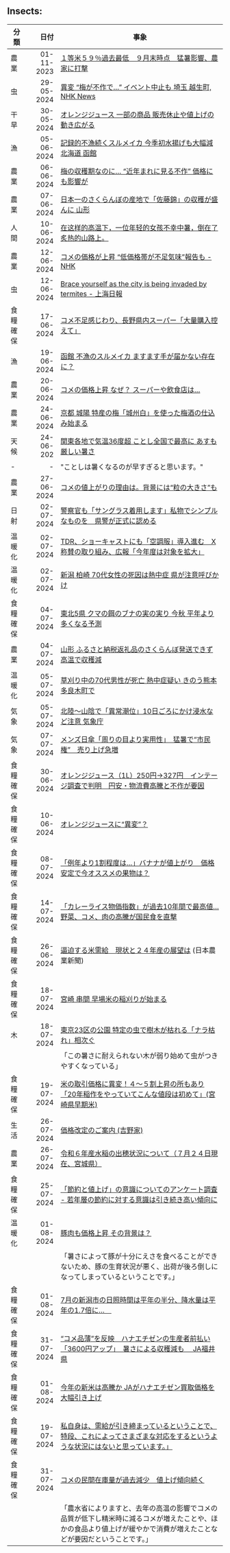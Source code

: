 ## Insects:
|分類| 日付 | 事象 |
| -- | --: | -- |
| 農業 | 01-11-2023|[１等米５９％過去最低　９月末時点　猛暑影響、農家に打撃](https://www.agrinews.co.jp/news/index/193289)|
| 虫|29-05-2024| [異変 “梅が不作で…” イベント中止も 埼玉 越生町, NHK News](https://www3.nhk.or.jp/news/html/20240529/k10014464411000.html) |
| 干旱| 30-05-2024 |[オレンジジュース 一部の商品 販売休止や値上げの動き広がる](https://www3.nhk.or.jp/news/html/20240530/k10014465021000.html) |
| 漁|05-06-2024|[記録的不漁続くスルメイカ 今季初水揚げも大幅減 北海道 函館](https://www3.nhk.or.jp/news/html/20240605/k10014471631000.html)|
| 農業| 06-06-2024|[梅の収穫期なのに… “近年まれに見る不作” 価格にも影響が](https://www3.nhk.or.jp/news/html/20240606/k10014472501000.html)|
| 農業| 07-06-2024|[日本一のさくらんぼの産地で「佐藤錦」の収穫が盛んに 山形](https://www3.nhk.or.jp/news/html/20240607/k10014472791000.html)|
| 人間 | 10-06-2024 | [在这样的高温下，一位年轻的女孩不幸中暑，倒在了炙热的山路上。](https://baijiahao.baidu.com/s?id=1801466821813907515)|
|  農業 | 12-06-2024 | [コメの価格が上昇 “低価格帯が不足気味”報告も - NHK](https://www3.nhk.or.jp/news/html/20240612/k10014478961000.html)|
|  虫 | 12-06-2024 | [Brace yourself as the city is being invaded by termites - 上海日報](https://www.shine.cn/news/metro/2406129611/)|
| 食糧確保|17-06-2024|[コメ不足感じわり、長野県内スーパー「大量購入控えて」](https://www.shinmai.co.jp/news/article/CNTS2024060601103)|
| 漁|19-06-2024|[函館 不漁のスルメイカ ますます手が届かない存在に？](https://www3.nhk.or.jp/news/html/20240619/k10014484351000.html)|
| 農業| 20-06-2024| [コメの価格上昇 なぜ？ スーパーや飲食店は…](https://www3.nhk.or.jp/news/html/20240620/k10014486121000.html) |
| 農業 | 24-06-2024 | [京都 城陽 特産の梅「城州白」を使った梅酒の仕込み始まる](https://www3.nhk.or.jp/news/html/20240624/k10014490561000.html) |
| 天候| 24-06-202 | [関東各地で気温36度超 ことし全国で最高に あすも厳しい暑さ](https://www3.nhk.or.jp/news/html/20240624/k10014490751000.html) |
|-| - | "ことしは暑くなるのが早すぎると思います。" |
|農業 | 27-06-2024| [コメの値上がりの理由は。背景には“粒の大きさ”も](https://www3.nhk.or.jp/news/html/20240627/k10014493631000.html)|
| 日射 | 02-07-2024 | [警察官も「サングラス着用します」私物でシンプルなものを　県警が正式に認める](https://news.yahoo.co.jp/articles/132f3b47dc86fce12c6cd8aa196dd3b6b0422e6d) |
|温暖化|02-07-2024|[TDR、ショーキャストにも「空調服」導入進む　X称賛の取り組み、広報「今年度は対象を拡大」](https://news.yahoo.co.jp/articles/8f83cc75907e8a706e3b9fdb4c0f63fb7a406edc)|
| 温暖化|02-07-2024| [新潟 柏崎 70代女性の死因は熱中症 県が注意呼びかけ](https://www3.nhk.or.jp/news/html/20240702/k10014499311000.html) |
| 食糧確保 | 04-07-2024 | [東北5県 クマの餌のブナの実の実り 今秋 平年より多くなる予測](https://www3.nhk.or.jp/news/html/20240704/k10014501461000.html) |
|農業 | 04-07-2024|[山形 ふるさと納税返礼品のさくらんぼ発送できず 高温で収穫減](https://www3.nhk.or.jp/news/html/20240704/k10014501331000.html)|
| 温暖化| 05-07-2024|[草刈り中の70代男性が死亡 熱中症疑い きのう熊本 多良木町で](https://www3.nhk.or.jp/news/html/20240705/k10014502651000.html)|
|気象| 05-07-2024 | [北陸～山陰で「異常潮位」10日ごろにかけ浸水など注意 気象庁](https://www3.nhk.or.jp/news/html/20240705/k10014502711000.html)|
| 気象 | 07-07-2024 | [メンズ日傘「周りの目より実用性」　猛暑で“市民権”　売り上げ急増](https://news.yahoo.co.jp/articles/df2fb3f8d62785034f9a47ce3cc6844371dbde94) |
|食糧確保| 30-06-2024|[オレンジジュース（1L）250円→327円　インテージ調査で判明　円安・物流費高騰と不作が要因](https://shokuhin.net/101354/2024/06/30/inryou/inryou-inryou/)|
| 食糧確保 |10-06-2024 | [オレンジジュースに“異変”？](https://www3.nhk.or.jp/news/html/20240610/k10014476001000.html) |
|食糧確保| 08-07-2024|[「例年より1割程度は…」バナナが値上がり　価格安定で今オススメの果物は？](https://topics.smt.docomo.ne.jp/article/uty/region/uty-1281134)|
| 食糧確保 | 14-07-2024 | [「カレーライス物価指数」が過去10年間で最高値…野菜、コメ、肉の高騰が国民食を直撃](https://news.yahoo.co.jp/articles/b126e04700df971649820f93ac67fc0642780614) |
|食糧確保| 26-06-2024 | [逼迫する米需給　現状と２４年産の展望は](https://www.agrinews.co.jp/specialissue/index/240570) (日本農業新聞)|
|食糧確保|18-07-2024|[宮崎 串間 早場米の稲刈りが始まる](https://www3.nhk.or.jp/news/html/20240718/k10014513931000.html)|
| 木 | 18-07-2024 | [東京23区の公園 特定の虫で樹木が枯れる「ナラ枯れ」相次ぐ](https://www3.nhk.or.jp/news/html/20240718/k10014515571000.html) |
|  |  | 「この暑さに耐えられない木が弱り始めて虫がつきやすくなっている」 |
| 食糧確保 | 19-07-2024 | [米の取引価格に異変！４～５割上昇の所もあり「20年稲作をやっていてこんな値段は初めて」(宮崎県早期米)](https://www.umk.co.jp/news/?date=20240719&id=24306) |
|生活|26-07-2024|[価格改定のご案内 (吉野家)](https://www.yoshinoya.com/wp-content/uploads/2024/07/25164113/news_0726.pdf)|
|農業| 26-07-2024 | [令和６年産水稲の出穂状況について（７月２４日現在、宮城県） ](https://www.pref.miyagi.jp/documents/53454/20240724_syussuizyoukyou.pdf) |
| 食糧確保 | 25-07-2024 | [「節約と値上げ」の意識についてのアンケート調査 - 若年層の節約に対する意識は引き続き高い傾向に](https://jccu.coop/info/newsrelease/2024/20240725_01.html) |
|温暖化| 01-08-2024|[豚肉も価格上昇 その背景は？](https://www3.nhk.or.jp/news/html/20240801/k10014532381000.html)|
|||「暑さによって豚が十分にえさを食べることができないため、豚の生育状況が悪く、出荷が後ろ倒しになってしまっているということです。」|
|食糧確保| 01-08-2024|[7月の新潟市の日照時間は平年の半分、降水量は平年の1.7倍に…　](https://newsdig.tbs.co.jp/articles/bsn/1333498?display=1)|
|食糧確保| 31-07-2024| [“コメ品薄”を反映　ハナエチゼンの生産者前払い「3600円アップ」　暑さによる収穫減も　 JA福井県](https://www.fukui-tv.co.jp/?post_type=fukui_news&p=179170) |
|食糧確保| 01-08-2024|[今年の新米は高騰か JAがハナエチゼン買取価格を大幅引き上げ](https://news.ntv.co.jp/category/society/fbcdf660960ae84208a98eeee9e598c70a)|
|食糧確保| 19-07-2024|[私自身は、需給が引き締まっているということで、特段、これによってさまざまな対応をするというような状況にはないと思っています。」](https://www.maff.go.jp/j/press-conf/240719.html)|
| 食糧確保 | 31-07-2024| [コメの民間在庫量が過去減少　値上げ傾向続く](https://nordot.app/1191278023993049254?c=462419638605612129)|
||| 「農水省によりますと、去年の高温の影響でコメの品質が低下し精米時に減るコメが増えたことや、ほかの食品より値上げが緩やかで消費が増えたことなどが要因だということです。」|



